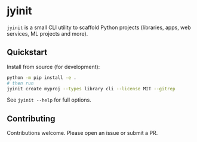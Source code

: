 # jyinit

`jyinit` is a small CLI utility to scaffold Python projects (libraries, apps, web services, ML projects and more).

## Quickstart

Install from source (for development):

```bash
python -m pip install -e .
# then run
jyinit create myproj --types library cli --license MIT --gitrep
```

See `jyinit --help` for full options.


## Contributing

Contributions welcome. Please open an issue or submit a PR.
